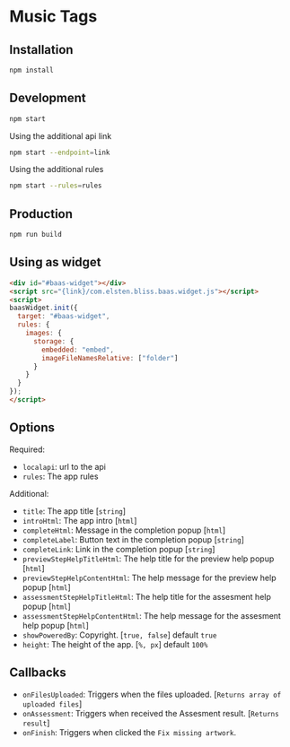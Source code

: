 # Music Tags

## Installation

```bash
npm install
```

## Development

```bash
npm start
```

Using the additional api link

```bash
npm start --endpoint=link
```

Using the additional rules

```bash
npm start --rules=rules
```

## Production

```bash
npm run build
```

## Using as widget

```html
<div id="#baas-widget"></div>
<script src="{link}/com.elsten.bliss.baas.widget.js"></script>
<script>
baasWidget.init({
  target: "#baas-widget",
  rules: {
    images: {
      storage: {
        embedded: "embed",
        imageFileNamesRelative: ["folder"]
      }
    }
  }
});
</script>
```

## Options

Required:

*   `localapi`: url to the api
*   `rules`: The app rules

Additional:

*   `title`: The app title [`string`]
*   `introHtml`: The app intro [`html`]
*   `completeHtml`: Message in the completion popup [`html`]
*   `completeLabel`: Button text in the completion popup [`string`]
*   `completeLink`: Link in the completion popup [`string`]
*   `previewStepHelpTitleHtml`: The help title for the preview help popup [`html`]
*   `previewStepHelpContentHtml`: The help message for the preview help popup [`html`]
*   `assessmentStepHelpTitleHtml`: The help title for the assesment help popup [`html`]
*   `assessmentStepHelpContentHtml`: The help message for the assesment help popup [`html`]
*   `showPoweredBy`: Copyright. [`true, false`] default `true`
*   `height`: The height of the app. [`%, px`] default `100%`

## Callbacks

*   `onFilesUploaded`: Triggers when the files uploaded. [`Returns array of uploaded files`]
*   `onAssessment`: Triggers when received the Assesment result. [`Returns result`]
*   `onFinish`: Triggers when clicked the `Fix missing artwork`.